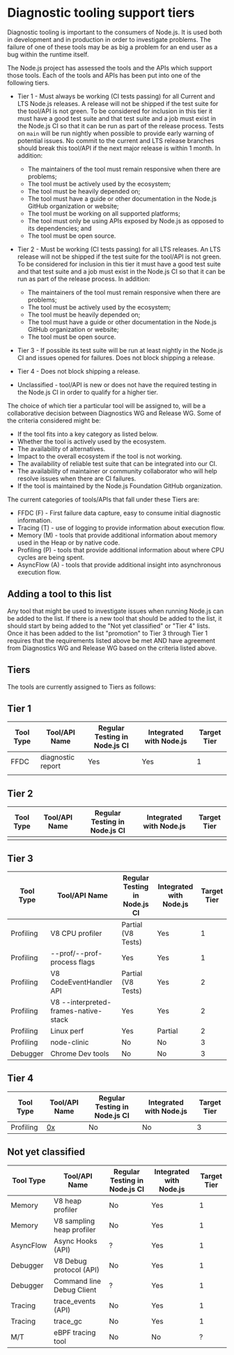 # Diagnostic tooling support tiers

Diagnostic tooling is important to the consumers of Node.js. It is used both
in development and in production in order to investigate problems.  The failure
of one of these tools may be as big a problem for an end user as a bug within
the runtime itself.

The Node.js project has assessed the tools and the APIs which support those
tools. Each of the tools and APIs has been put into one of
the following tiers.

* Tier 1 - Must always be working (CI tests passing) for all
  Current and LTS Node.js releases. A release will not be shipped if the test
  suite for the tool/API is not green. To be considered for inclusion
  in this tier it must have a good test suite and that test suite and a job
  must exist in the Node.js CI so that it can be run as part of the release
  process. Tests on `main` will be run nightly when possible to provide
  early warning of potential issues.  No commit to the current and LTS
  release branches should break this tool/API if the next major release
  is within 1 month. In addition:
  * The maintainers of the tool must remain responsive when there
    are problems;
  * The tool must be actively used by the ecosystem;
  * The tool must be heavily depended on;
  * The tool must have a guide or other documentation in the Node.js GitHub
    organization or website;
  * The tool must be working on all supported platforms;
  * The tool must only be using APIs exposed by Node.js as opposed to
    its dependencies; and
  * The tool must be open source.

* Tier 2 - Must be working (CI tests passing) for all
  LTS releases. An LTS release will not be shipped if the test
  suite for the tool/API is not green. To be considered for inclusion
  in this tier it must have a good test suite and that test suite and a job
  must exist in the Node.js CI so that it can be run as part of the release
  process. In addition:
  * The maintainers of the tool must remain responsive when
    there are problems;
  * The tool must be actively used by the ecosystem;
  * The tool must be heavily depended on;
  * The tool must have a guide or other documentation in the Node.js GitHub
    organization or website;
  * The tool must be open source.

* Tier 3 - If possible its test suite
  will be run at least nightly in the Node.js CI and issues opened for
  failures.  Does not block shipping a release.

* Tier 4 - Does not block shipping a release.

* Unclassified - tool/API is new or does not have the required testing in the
  Node.js CI in order to qualify for a higher tier.

The choice of which tier a particular tool will be assigned to, will be a
collaborative decision between Diagnostics WG and Release WG. Some of the
criteria considered might be:

* If the tool fits into a key category as listed below.
* Whether the tool is actively used by the ecosystem.
* The availability of alternatives.
* Impact to the overall ecosystem if the tool is not working.
* The availability of reliable test suite that can be integrated into our CI.
* The availability of maintainer or community collaborator who will help
  resolve issues when there are CI failures.
* If the tool is maintained by the Node.js Foundation GitHub organization.

The current categories of tools/APIs that fall under these Tiers are:

* FFDC (F) - First failure data capture, easy to consume initial diagnostic
  information.
* Tracing (T) - use of logging to provide information about execution flow.
* Memory (M) - tools that provide additional information about memory
  used in the Heap or by native code.
* Profiling (P) - tools that provide additional information about where
  CPU cycles are being spent.
* AsyncFlow (A) - tools that provide additional insight into asynchronous
  execution flow.

## Adding a tool to this list

Any tool that might be used to investigate issues when running Node.js can
be added to the list. If there is a new tool that should be added to the
list, it should start by being added to the "Not yet classified" or
"Tier 4" lists. Once it has been added to the list "promotion" to Tier 3
through Tier 1 requires that the requirements listed above be met AND
have agreement from Diagnostics WG and Release WG based on the criteria
listed above.

## Tiers

The tools are currently assigned to Tiers as follows:

## Tier 1

| Tool Type | Tool/API Name     | Regular Testing in Node.js CI | Integrated with Node.js | Target Tier |
| --------- | ----------------- | ----------------------------- | ----------------------- | ----------- |
| FFDC      | diagnostic report | Yes                           | Yes                     | 1           |
|           |                   |                               |                         |             |

## Tier 2

| Tool Type | Tool/API Name | Regular Testing in Node.js CI | Integrated with Node.js | Target Tier |
| --------- | ------------- | ----------------------------- | ----------------------- | ----------- |
|           |               |                               |                         |             |

## Tier 3

| Tool Type | Tool/API Name                        | Regular Testing in Node.js CI | Integrated with Node.js | Target Tier |
| --------- | ------------------------------------ | ----------------------------- | ----------------------- | ----------- |
| Profiling | V8 CPU profiler                      | Partial (V8 Tests)            | Yes                     | 1           |
| Profiling | --prof/--prof-process flags          | Yes                           | Yes                     | 1           |
| Profiling | V8 CodeEventHandler API              | Partial (V8 Tests)            | Yes                     | 2           |
| Profiling | V8 --interpreted-frames-native-stack | Yes                           | Yes                     | 2           |
| Profiling | Linux perf                           | Yes                           | Partial                 | 2           |
| Profiling | node-clinic                          | No                            | No                      | 3           |
| Debugger  | Chrome Dev tools                     | No                            | No                      | 3           |

## Tier 4

| Tool Type | Tool/API Name                                 | Regular Testing in Node.js CI | Integrated with Node.js | Target Tier |
| --------- | --------------------------------------------- | ----------------------------- | ----------------------- | ----------- |
| Profiling | [0x](https://github.com/davidmarkclements/0x) | No                            | No                      | 3           |

## Not yet classified

| Tool Type | Tool/API Name             | Regular Testing in Node.js CI | Integrated with Node.js | Target Tier |
| --------- | ------------------------- | ----------------------------- | ----------------------- | ----------- |
| Memory    | V8 heap profiler          | No                            | Yes                     | 1           |
| Memory    | V8 sampling heap profiler | No                            | Yes                     | 1           |
| AsyncFlow | Async Hooks (API)         | ?                             | Yes                     | 1           |
| Debugger  | V8 Debug protocol (API)   | No                            | Yes                     | 1           |
| Debugger  | Command line Debug Client | ?                             | Yes                     | 1           |
| Tracing   | trace\_events (API)       | No                            | Yes                     | 1           |
| Tracing   | trace\_gc                 | No                            | Yes                     | 1           |
| M/T       | eBPF tracing tool         | No                            | No                      | ?           |
